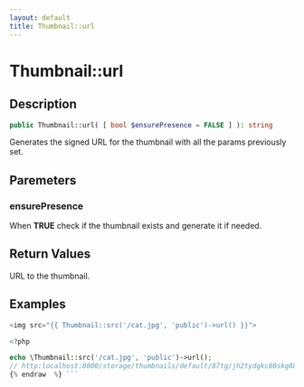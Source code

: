 ```yaml
---
layout: default
title: Thumbnail::url
---
```


# Thumbnail::url

## Description

```php
public Thumbnail::url( [ bool $ensurePresence = FALSE ] ): string
```

Generates the signed URL for the thumbnail with all the params previously set.

## Paremeters

### ensurePresence

When **TRUE** check if the thumbnail exists and generate it if needed.


## Return Values

URL to the thumbnail.

## Examples

```php {% raw  %}
<img src="{{ Thumbnail::src('/cat.jpg', 'public')->url() }}">

<?php

echo \Thumbnail::src('/cat.jpg', 'public')->url();
// http:localhost:8000/storage/thumbnails/default/87tg/jh2tydgkc80skg88sokwc.jpg?p=cat.jpg&s=pd
{% endraw  %} ```
